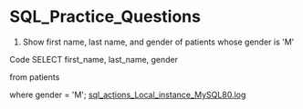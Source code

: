 # SQL_Practice_Questions

1. Show first name, last name, and gender of patients whose gender is 'M'

Code
SELECT first_name, last_name, gender

from patients

where gender = 'M';
[sql_actions_Local_instance_MySQL80.log](https://github.com/HafshaWahab/SQL_Practice_Questions/files/15210764/sql_actions_Local_instance_MySQL80.log)
